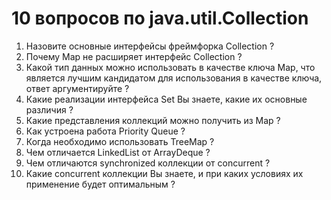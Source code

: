# 10 вопросов по java.util.Collection

1. Назовите основные интерфейсы фреймфорка Collection ?
2. Почему Map не расширяет интерфейс Collection ?
3. Какой тип данных можно использовать в качестве ключа Map,
   что является лучшим кандидатом для использования в качестве ключа, ответ аргументируйте ?
4. Какие реализации интерфейса Set Вы знаете, какие их основные различия ?
5. Какие представления коллекций можно получить из Map ?
6. Как устроена работа Priority Queue ?
7. Когда необходимо использовать TreeMap ?
8. Чем отличается LinkedList от ArrayDeque ?
9. Чем отличаются synchronized коллекции от concurrent ?
10. Какие concurrent коллекции Вы знаете, и при каких условиях их применение будет оптимальным ?